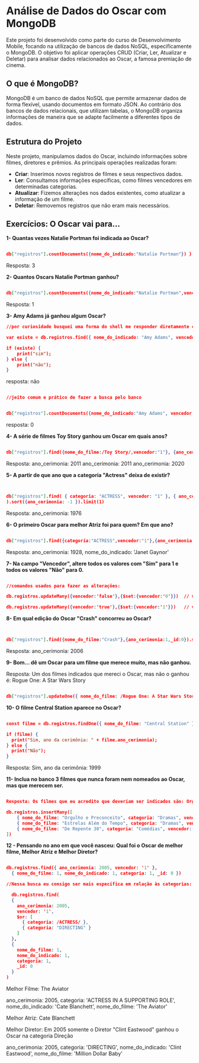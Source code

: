 #  Análise de Dados do Oscar com MongoDB

Este projeto foi desenvolvido como parte do curso de Desenvolvimento Mobile, focando na utilização de bancos de dados NoSQL, especificamente o MongoDB. O objetivo foi aplicar operações CRUD (Criar, Ler, Atualizar e Deletar) para analisar dados relacionados ao Oscar, a famosa premiação de cinema.

## O que é MongoDB?

MongoDB é um banco de dados NoSQL que permite armazenar dados de forma flexível, usando documentos em formato JSON. Ao contrário dos bancos de dados relacionais, que utilizam tabelas, o MongoDB organiza informações de maneira que se adapte facilmente a diferentes tipos de dados.

## Estrutura do Projeto

Neste projeto, manipulamos dados do Oscar, incluindo informações sobre filmes, diretores e prêmios. As principais operações realizadas foram:

- **Criar**: Inserimos novos registros de filmes e seus respectivos dados.
- **Ler**: Consultamos informações específicas, como filmes vencedores em determinadas categorias.
- **Atualizar**: Fizemos alterações nos dados existentes, como atualizar a informação de um filme.
- **Deletar**: Removemos registros que não eram mais necessários.

## Exercícios: O Oscar vai para...

**1- Quantas vezes Natalie Portman foi indicada ao Oscar?**
```json

db["registros"].countDocuments({nome_do_indicado:"Natalie Portman"}) }

```
Resposta: 3

**2- Quantos Oscars Natalie Portman ganhou?**

```json

db["registros"].countDocuments({nome_do_indicado:"Natalie Portman",vencedor:"1"})
```
Resposta: 1

**3- Amy Adams já ganhou algum Oscar?**

```json
//por curiosidade busquei uma forma do shell me responder diretamente com sim ou não

var existe = db.registros.find({ nome_do_indicado: "Amy Adams", vencedor: "1" }).count() > 0;

if (existe) {
    print("sim");
} else {
    print("não");
}
 ```
resposta: não
 
 ```json
 
 //jeito comum e prático de fazer a busca pelo banco

 
db["registros"].countDocuments({nome_do_indicado:"Amy Adams", vencedor:"1"})
 ```
resposta: 0


**4- A série de filmes Toy Story ganhou um Oscar em quais anos?**
```json

db["registros"].find({nome_do_filme:/Toy Story/,vencedor:"1"}, {ano_cerimonia: 1, _id: 0})
```
  
  Resposta: ano_cerimonia: 2011
  ano_cerimonia: 2011
  ano_cerimonia: 2020

**5- A partir de que ano que a categoria "Actress" deixa de existir?**
```json


db["registros"].find( { categoria: "ACTRESS", vencedor: "1" }, { ano_cerimonia: 1, _id: 0 }
).sort({ano_cerimonia: -1 }).limit(1)
```

Resposta:  ano_cerimonia: 1976

**6- O primeiro Oscar para melhor Atriz foi para quem? Em que ano?**
```json

db["registros"].find({categoria:"ACTRESS",vencedor:'1'},{ano_cerimonia:1,nome_do_indicado:1,_id:0}).sort({ano_cerimonia:1}).limit(1)
```
Resposta:  ano_cerimonia: 1928,
  nome_do_indicado: 'Janet Gaynor'

**7- Na campo "Vencedor", altere todos os valores com "Sim" para 1 e todos os valores "Não" para 0.**
```json

//comandos usados para fazer as alterações:

db.registros.updateMany({vencedor:'false'},{$set:{vencedor:'0'}})  // vencedor:"false", alterado para 0

db.registros.updateMany({vencedor:'true'},{$set:{vencedor:'1'}})   // vencedor:"true", alterado para 1

```

**8- Em qual edição do Oscar "Crash" concorreu ao Oscar?**

```json


db["registros"].find({nome_do_filme:"Crash"},{ano_cerimonia:1,_id:0}).sort({ano_cerimonia:1}).limit(1)
```
Resposta: ano_cerimonia: 2006

**9- Bom... dê um Oscar para um filme que merece muito, mas não ganhou.**

Resposta: Um dos filmes indicados que mereci o Oscar, mas não o ganhou é: Rogue One: A Star Wars Story

```json

db["registros"].updateOne({ nome_do_filme: /Rogue One: A Star Wars Story/, vencedor: "0" },{ $set: { vencedor: '1' } })
```

**10- O filme Central Station aparece no Oscar?**
```json

const filme = db.registros.findOne({ nome_do_filme: "Central Station" });

if (filme) {
  print("Sim, ano da cerimônia: " + filme.ano_cerimonia);
} else {
  print("Não");
}

```
Resposta: Sim, ano da cerimônia: 1999

**11- Inclua no banco 3 filmes que nunca foram nem nomeados ao Oscar, mas que merecem ser.**
```json

Resposta: Os filmes que eu acredito que deveriam ser indicados são: Orgulho e Preconceito, Estrelas Além do Tempo e De Repente 30.

db.registros.insertMany([
    { nome_do_filme: "Orgulho e Preconceito", categoria: "Dramas", vencedor: '1' },
    { nome_do_filme: "Estrelas Além do Tempo", categoria: "Dramas", vencedor: '1' },
    { nome_do_filme: "De Repente 30", categoria: "Comédias", vencedor: '1' }
])
```
**12 - Pensando no ano em que você nasceu: Qual foi o Oscar de melhor filme, Melhor Atriz e Melhor Diretor?**
```json

db.registros.find({ ano_cerimonia: 2005, vencedor: '1' }, 
  { nome_do_filme: 1, nome_do_indicado: 1, categoria: 1, _id: 0 })

//Nessa busca eu consigo ser mais específica em relação às categorias:

  db.registros.find(
  { 
    ano_cerimonia: 2005, 
    vencedor: '1', 
    $or: [
      { categoria: /ACTRESS/ },
      { categoria: "DIRECTING" }
    ]
  }, 
  { 
    nome_do_filme: 1, 
    nome_do_indicado: 1, 
    categoria: 1, 
    _id: 0 
  }
)
``` 
Melhor Filme: The Aviator
  
  ano_cerimonia: 2005,
  categoria: 'ACTRESS IN A SUPPORTING ROLE',
  nome_do_indicado: 'Cate Blanchett',
  nome_do_filme: 'The Aviator'

Melhor Atriz: Cate Blanchett

Melhor Diretor: Em 2005 somente o Diretor "Clint Eastwood" ganhou o Oscar na categoria Direção
 
 ano_cerimonia: 2005,
  categoria: 'DIRECTING',
  nome_do_indicado: 'Clint Eastwood',
  nome_do_filme: 'Million Dollar Baby'